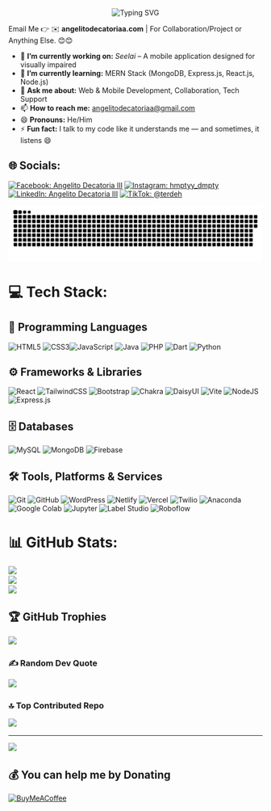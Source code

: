 <div align="center">
  <img src="https://readme-typing-svg.demolab.com?font=Fira+Code&weight=600&size=28&duration=2000&pause=500&color=58A6FF&center=true&vCenter=true&width=500&lines=Hi+%F0%9F%91%8B%2C+I'm+Thirdy;Full+Stack+Developer+%7C+Student;Web+%7C+Mobile Dev+%7C" alt="Typing SVG" />
</div>

Email Me 👉 ✉️ **angelitodecatoriaa.com** | For Collaboration/Project or Anything Else. 😊😊

- 🔭 **I’m currently working on:** *Seelai* – A mobile application designed for visually impaired
- 🌱 **I’m currently learning:** MERN Stack (MongoDB, Express.js, React.js, Node.js)
- 💬 **Ask me about:** Web & Mobile Development, Collaboration, Tech Support
- 📫 **How to reach me:** angelitodecatoriaa@gmail.com
- 😄 **Pronouns:** He/Him
- ⚡ **Fun fact:** I talk to my code like it understands me — and sometimes, it listens 😄

## 🌐 Socials:
[![Facebook: Angelito Decatoria III](https://img.shields.io/badge/Facebook-Angelito%20Decatoria%20III-1877F2?logo=facebook&logoColor=white)](https://facebook.com/angelo.decatoria.5)
[![Instagram: hmptyy_dmpty](https://img.shields.io/badge/Instagram-hmptyy__dmpty-E4405F?logo=instagram&logoColor=white)](https://instagram.com/hmptyy_dmpty)
[![LinkedIn: Angelito Decatoria III](https://img.shields.io/badge/LinkedIn-Angelito%20Decatoria%20III-0077B5?logo=linkedin&logoColor=white)](https://linkedin.com/in/angelitodecatoria)
[![TikTok: @terdeh](https://img.shields.io/badge/TikTok-%40terdeh-000000?logo=tiktok&logoColor=white)](https://tiktok.com/@terdeh)

![snake gif](https://github.com/RandomThirdy/RandomThirdy/blob/output/github-snake-dark.svg)


# 💻 Tech Stack:

## 🧠 Programming Languages
![HTML5](https://img.shields.io/badge/html5-%23E34F26.svg?style=for-the-badge&logo=html5&logoColor=white) ![CSS3](https://img.shields.io/badge/css3-%231572B6.svg?style=for-the-badge&logo=css3&logoColor=white)![JavaScript](https://img.shields.io/badge/javascript-%23323330.svg?style=for-the-badge&logo=javascript&logoColor=%23F7DF1E) ![Java](https://img.shields.io/badge/java-%23ED8B00.svg?style=for-the-badge&logo=openjdk&logoColor=white) 
![PHP](https://img.shields.io/badge/php-%23777BB4.svg?style=for-the-badge&logo=php&logoColor=white) ![Dart](https://img.shields.io/badge/dart-%230175C2.svg?style=for-the-badge&logo=dart&logoColor=white) ![Python](https://img.shields.io/badge/python-%233776AB.svg?style=for-the-badge&logo=python&logoColor=white)

## ⚙️ Frameworks & Libraries
![React](https://img.shields.io/badge/react-%2320232a.svg?style=for-the-badge&logo=react&logoColor=%2361DAFB) ![TailwindCSS](https://img.shields.io/badge/tailwindcss-%2338B2AC.svg?style=for-the-badge&logo=tailwind-css&logoColor=white) ![Bootstrap](https://img.shields.io/badge/bootstrap-%238511FA.svg?style=for-the-badge&logo=bootstrap&logoColor=white) ![Chakra](https://img.shields.io/badge/chakra-%234ED1C5.svg?style=for-the-badge&logo=chakraui&logoColor=white) ![DaisyUI](https://img.shields.io/badge/daisyui-5A0EF8?style=for-the-badge&logo=daisyui&logoColor=white) ![Vite](https://img.shields.io/badge/vite-%23646CFF.svg?style=for-the-badge&logo=vite&logoColor=white) ![NodeJS](https://img.shields.io/badge/node.js-6DA55F?style=for-the-badge&logo=node.js&logoColor=white) ![Express.js](https://img.shields.io/badge/express.js-%23404d59.svg?style=for-the-badge&logo=express&logoColor=%2361DAFB)

## 🗄️ Databases
![MySQL](https://img.shields.io/badge/mysql-4479A1.svg?style=for-the-badge&logo=mysql&logoColor=white) ![MongoDB](https://img.shields.io/badge/MongoDB-%234ea94b.svg?style=for-the-badge&logo=mongodb&logoColor=white) ![Firebase](https://img.shields.io/badge/firebase-%23039BE5.svg?style=for-the-badge&logo=firebase)

## 🛠️ Tools, Platforms & Services
![Git](https://img.shields.io/badge/git-%23F05033.svg?style=for-the-badge&logo=git&logoColor=white) ![GitHub](https://img.shields.io/badge/github-%23121011.svg?style=for-the-badge&logo=github&logoColor=white) ![WordPress](https://img.shields.io/badge/WordPress-%23117AC9.svg?style=for-the-badge&logo=WordPress&logoColor=white) ![Netlify](https://img.shields.io/badge/netlify-%23000000.svg?style=for-the-badge&logo=netlify&logoColor=#00C7B7) ![Vercel](https://img.shields.io/badge/vercel-%23000000.svg?style=for-the-badge&logo=vercel&logoColor=white) ![Twilio](https://img.shields.io/badge/Twilio-F22F46?style=for-the-badge&logo=Twilio&logoColor=white) ![Anaconda](https://img.shields.io/badge/Anaconda-%2344A833.svg?style=for-the-badge&logo=anaconda&logoColor=white) ![Google Colab](https://img.shields.io/badge/Google%20Colab-F9AB00?style=for-the-badge&logo=googlecolab&logoColor=white) ![Jupyter](https://img.shields.io/badge/Jupyter-%23F37626.svg?style=for-the-badge&logo=jupyter&logoColor=white) ![Label Studio](https://img.shields.io/badge/Label%20Studio-FF6D00?style=for-the-badge&logo=labelstudio&logoColor=white) ![Roboflow](https://img.shields.io/badge/Roboflow-3C3C3C?style=for-the-badge&logo=roboflow&logoColor=white)





# 📊 GitHub Stats:
![](https://github-readme-stats.vercel.app/api?username=RandomThirdy&theme=dark&hide_border=false&include_all_commits=true&count_private=false)<br/>
![](https://nirzak-streak-stats.vercel.app/?user=RandomThirdy&theme=dark&hide_border=false)<br/>
![](https://github-readme-stats.vercel.app/api/top-langs/?username=RandomThirdy&theme=dark&hide_border=false&include_all_commits=true&count_private=false&layout=compact)

## 🏆 GitHub Trophies
![](https://github-profile-trophy.vercel.app/?username=RandomThirdy&theme=radical&no-frame=false&no-bg=true&margin-w=4)

### ✍️ Random Dev Quote
![](https://quotes-github-readme.vercel.app/api?type=horizontal&theme=radical)

### 🔝 Top Contributed Repo
![](https://github-contributor-stats.vercel.app/api?username=RandomThirdy&limit=5&theme=dark&combine_all_yearly_contributions=true)

---
[![](https://visitcount.itsvg.in/api?id=RandomThirdy&icon=0&color=0)](https://visitcount.itsvg.in)

  ## 💰 You can help me by Donating
  [![BuyMeACoffee](https://img.shields.io/badge/Buy%20Me%20a%20Coffee-ffdd00?style=for-the-badge&logo=buy-me-a-coffee&logoColor=black)](https://buymeacoffee.com/randomthirdy) 

  
<!-- Proudly created with GPRM ( https://gprm.itsvg.in ) -->
